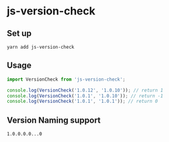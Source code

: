 # js-version-check

## Set up

```
yarn add js-version-check
```

## Usage

```js
import VersionCheck from 'js-version-check';

console.log(VersionCheck('1.0.12', '1.0.10')); // return 1
console.log(VersionCheck('1.0.1', '1.0.10')); // return -1
console.log(VersionCheck('1.0.1', '1.0.1')); // return 0
```

## Version Naming support

```
1.0.0.0.0...0
```
